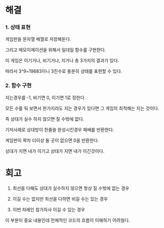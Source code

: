 # 해결
### 1. 상태 표현
게임판을 문자열 배열로 저장해둔다.

그리고 메모이제이션을 위해서 일대일 함수를 구현한다.

이 게임은 이기거나, 비기거나, 지거나 총 3가지의 결과가 있다.

따라서 3^9=19683이니 3진수로 충분히 상태를 표현할 수 있다.

### 2. 함수 구현
지는경우를 -1, 비기면 0, 이기면 1로 정한다.

모든 수를 둬 보면서 한가지라도 지는 경우가 있다면 그 게임의 최적해는 지는 것이다.

즉 상대가 실수 하지 않으면 질 수밖에 없다.

기저사례로 상대방이 한줄을 완성시킨경우 패배를 반환한다.

게임판이 꽉차 더이상 둘 곳이 없으면 0을 반환한다.

상대가 지면 내가 이기고 상대가 지면 내가 이긴것이다.

# 회고
1. 최선을 다해도 상대가 실수하지 않으면 항상 질 수밖에 없는 경우

2. 이길 수는 없지만 최선을 다하면 비길 수는 있는 경우

3. 이번 차례인 참가자사 이길 수 있는 경우

이 부분이 중요 내용인데 전체적인 코드의 흐름이 이해하기 어려웠다.
